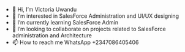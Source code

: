 - 👋 Hi, I’m Victoria Uwandu
- 👀 I’m interested in SalesForce Administration and UI/UX designing
- 🌱 I’m currently learning SalesForce Admin
- 💞️ I’m looking to collaborate on projects related to SalesForce administration and Architecture 
- 📫 How to reach me WhatsApp +2347086405406

<!---
VickyCharbel/VickyCharbel is a ✨ special ✨ repository because its `README.md` (this file) appears on your GitHub profile.
You can click the Preview link to take a look at your changes.
--->

